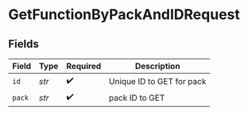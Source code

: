 # GetFunctionByPackAndIDRequest


## Fields

| Field                     | Type                      | Required                  | Description               |
| ------------------------- | ------------------------- | ------------------------- | ------------------------- |
| `id`                      | *str*                     | :heavy_check_mark:        | Unique ID to GET for pack |
| `pack`                    | *str*                     | :heavy_check_mark:        | pack ID to GET            |
